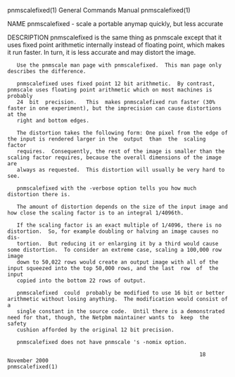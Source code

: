 pnmscalefixed(1)                                              General Commands Manual                                             pnmscalefixed(1)

NAME
       pnmscalefixed - scale a portable anymap quickly, but less accurate

DESCRIPTION
       pnmscalefixed is the same thing as pnmscale except that it uses fixed point arithmetic internally instead of floating point, which makes it
       run faster.  In turn, it is less accurate and may distort the image.

       Use the pnmscale man page with pnmscalefixed.  This man page only describes the difference.

       pnmscalefixed uses fixed point 12 bit arithmetic.  By contrast, pnmscale uses floating point arithmetic which on most machines is  probably
       24  bit  precision.   This  makes pnmscalefixed run faster (30% faster in one experiment), but the imprecision can cause distortions at the
       right and bottom edges.

       The distortion takes the following form: One pixel from the edge of the input is rendered larger in the  output  than  the  scaling  factor
       requires.  Consequently, the rest of the image is smaller than the scaling factor requires, because the overall dimensions of the image are
       always as requested.  This distortion will usually be very hard to see.

       pnmscalefixed with the -verbose option tells you how much distortion there is.

       The amount of distortion depends on the size of the input image and how close the scaling factor is to an integral 1/4096th.

       If the scaling factor is an exact multiple of 1/4096, there is no distortion.  So, for example doubling or halving an image causes no  dis‐
       tortion.  But reducing it or enlarging it by a third would cause some distortion.  To consider an extreme case, scaling a 100,000 row image
       down to 50,022 rows would create an output image with all of the input squeezed into the top 50,000 rows, and the last  row  of  the  input
       copied into the bottom 22 rows of output.

       pnmscalefixed  could  probably be modified to use 16 bit or better arithmetic without losing anything.  The modification would consist of a
       single constant in the source code.  Until there is a demonstrated need for that, though, the Netpbm maintainer wants to  keep  the  safety
       cushion afforded by the original 12 bit precision.

       pnmscalefixed does not have pnmscale 's -nomix option.

                                                                 18 November 2000                                                 pnmscalefixed(1)

